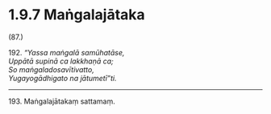 # 1.9.7 Maṅgalajātaka

(87.)

192\. _“Yassa maṅgalā samūhatāse,_  
_Uppātā supinā ca lakkhaṇā ca;_  
_So maṅgaladosavītivatto,_  
_Yugayogādhigato na jātumetī”ti._  

---

193\. Maṅgalajātakaṃ sattamaṃ.

